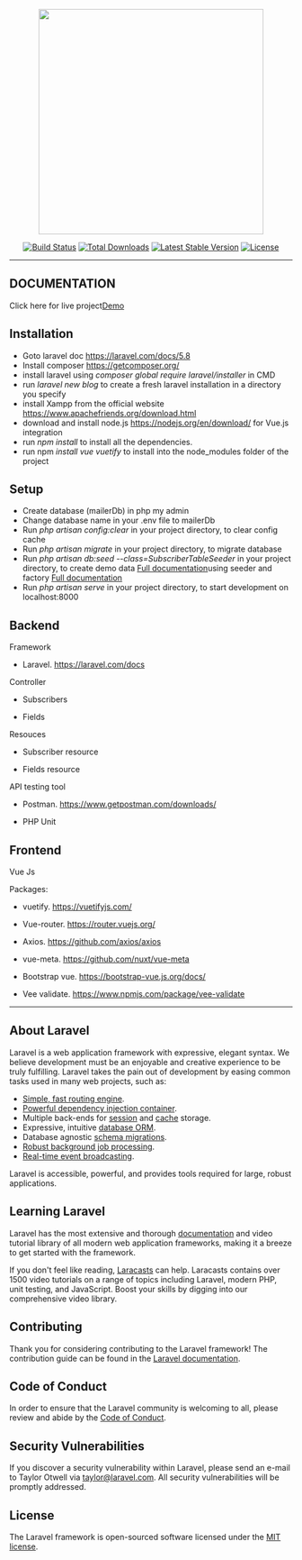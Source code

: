 <p align="center"><img src="https://res.cloudinary.com/dtfbvvkyp/image/upload/v1566331377/laravel-logolockup-cmyk-red.svg" width="400"></p>

<p align="center">
<a href="https://travis-ci.org/laravel/framework"><img src="https://travis-ci.org/laravel/framework.svg" alt="Build Status"></a>
<a href="https://packagist.org/packages/laravel/framework"><img src="https://poser.pugx.org/laravel/framework/d/total.svg" alt="Total Downloads"></a>
<a href="https://packagist.org/packages/laravel/framework"><img src="https://poser.pugx.org/laravel/framework/v/stable.svg" alt="Latest Stable Version"></a>
<a href="https://packagist.org/packages/laravel/framework"><img src="https://poser.pugx.org/laravel/framework/license.svg" alt="License"></a>
</p>

<hr>

## DOCUMENTATION

<p>Click here for live project<a href='mailerchallenge.henrymoby.tech'>Demo</a> </p>

## Installation 

- Goto laravel doc https://laravel.com/docs/5.8
- Install composer https://getcomposer.org/
- install laravel using <i>composer global require laravel/installer</i> in CMD
- run <i>laravel new blog</i> to create a fresh laravel installation in a directory you specify
- install Xampp from the official website https://www.apachefriends.org/download.html
- download and install node.js https://nodejs.org/en/download/ for Vue.js integration 
- run <i>npm install</i> to install all the dependencies.
- run npm <i>install vue vuetify</i> to install into the node_modules folder of the project

## Setup

- Create database (mailerDb) in php my admin
- Change database name in your .env file to mailerDb
- Run <i>php artisan config:clear</i> in your project directory, to clear config cache 
- Run <i>php artisan migrate</i> in your project directory, to migrate database 
- Run <i>php artisan db:seed --class=SubscriberTableSeeder</i> in your project directory, to create demo data <a href='https://laravel.com/docs/master/seeding'>Full documentation</a>using seeder and factory <a href='https://laravel-news.com/learn-to-use-model-factories-in-laravel-5-1'>Full documentation</a>
- Run <i>php artisan serve</i> in your project directory, to start development on localhost:8000

## Backend

<p>Framework</p>

- Laravel. https://laravel.com/docs

<p>Controller</p>

- Subscribers 

- Fields 

<p>Resouces</p>

- Subscriber resource

- Fields resource

<p>API testing tool</p>

- Postman. https://www.getpostman.com/downloads/

- PHP Unit

## Frontend

<p>Vue Js</p>
<p>Packages:</p>

- vuetify. https://vuetifyjs.com/

- Vue-router. https://router.vuejs.org/

- Axios. https://github.com/axios/axios

- vue-meta. https://github.com/nuxt/vue-meta 

- Bootstrap vue. https://bootstrap-vue.js.org/docs/

- Vee validate. https://www.npmjs.com/package/vee-validate

<hr>


## About Laravel

Laravel is a web application framework with expressive, elegant syntax. We believe development must be an enjoyable and creative experience to be truly fulfilling. Laravel takes the pain out of development by easing common tasks used in many web projects, such as:

- [Simple, fast routing engine](https://laravel.com/docs/routing).
- [Powerful dependency injection container](https://laravel.com/docs/container).
- Multiple back-ends for [session](https://laravel.com/docs/session) and [cache](https://laravel.com/docs/cache) storage.
- Expressive, intuitive [database ORM](https://laravel.com/docs/eloquent).
- Database agnostic [schema migrations](https://laravel.com/docs/migrations).
- [Robust background job processing](https://laravel.com/docs/queues).
- [Real-time event broadcasting](https://laravel.com/docs/broadcasting).

Laravel is accessible, powerful, and provides tools required for large, robust applications.


## Learning Laravel

Laravel has the most extensive and thorough [documentation](https://laravel.com/docs) and video tutorial library of all modern web application frameworks, making it a breeze to get started with the framework.

If you don't feel like reading, [Laracasts](https://laracasts.com) can help. Laracasts contains over 1500 video tutorials on a range of topics including Laravel, modern PHP, unit testing, and JavaScript. Boost your skills by digging into our comprehensive video library.


## Contributing

Thank you for considering contributing to the Laravel framework! The contribution guide can be found in the [Laravel documentation](https://laravel.com/docs/contributions).

## Code of Conduct

In order to ensure that the Laravel community is welcoming to all, please review and abide by the [Code of Conduct](https://laravel.com/docs/contributions#code-of-conduct).

## Security Vulnerabilities

If you discover a security vulnerability within Laravel, please send an e-mail to Taylor Otwell via [taylor@laravel.com](mailto:taylor@laravel.com). All security vulnerabilities will be promptly addressed.

## License

The Laravel framework is open-sourced software licensed under the [MIT license](https://opensource.org/licenses/MIT).
